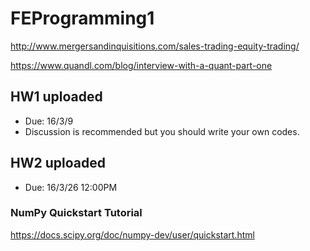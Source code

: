 # FEProgramming1

http://www.mergersandinquisitions.com/sales-trading-equity-trading/

https://www.quandl.com/blog/interview-with-a-quant-part-one


## HW1 uploaded
- Due: 16/3/9
- Discussion is recommended but you should write your own codes.

## HW2 uploaded
- Due: 16/3/26 12:00PM

### NumPy Quickstart Tutorial

https://docs.scipy.org/doc/numpy-dev/user/quickstart.html
